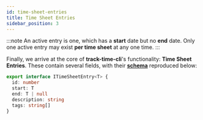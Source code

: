 ```yaml
---
id: time-sheet-entries
title: Time Sheet Entries
sidebar_position: 3
---
```


:::note
An active entry is one, which has a **start** date but no **end** date. Only
one active entry may exist **per time sheet** at any one time.
:::

Finally, we arrive at the core of **track-time-cli**'s functionality: **Time
Sheet Entries**. These contain several fields, with their
[**schema**][time-sheet-entry-schema-url] reproduced below:

```ts showLineNumbers
export interface ITimeSheetEntry<T> {
  id: number
  start: T
  end: T | null
  description: string
  tags: string[]
}
```

[time-sheet-entry-schema-url]: https://github.com/f3rno64/track-time-cli/blob/main/src/types/generic_data.ts#L1-L7
